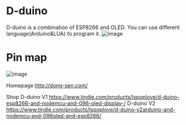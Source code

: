 # D-duino
D-duino is a combination of ESP8266 and OLED. You can use different language(Arduino&LUA) to program it.
![image](https://github.com/lspoplove/D-duino/blob/master/Documents/SAM_2094.JPG)
# Pin map
![image](https://github.com/lspoplove/D-duino/blob/master/Documents/D-duino.png)


Homepage
http://dong-sen.com/

Shop
D-duino V1
https://www.tindie.com/products/lspoplove/d-duino-esp8266-and-nodemcu-and-096-oled-display-/
D-duino V2
https://www.tindie.com/products/lspoplove/d-duino-v2arduino-and-nodemcu-and-096oled-and-esp8266/
